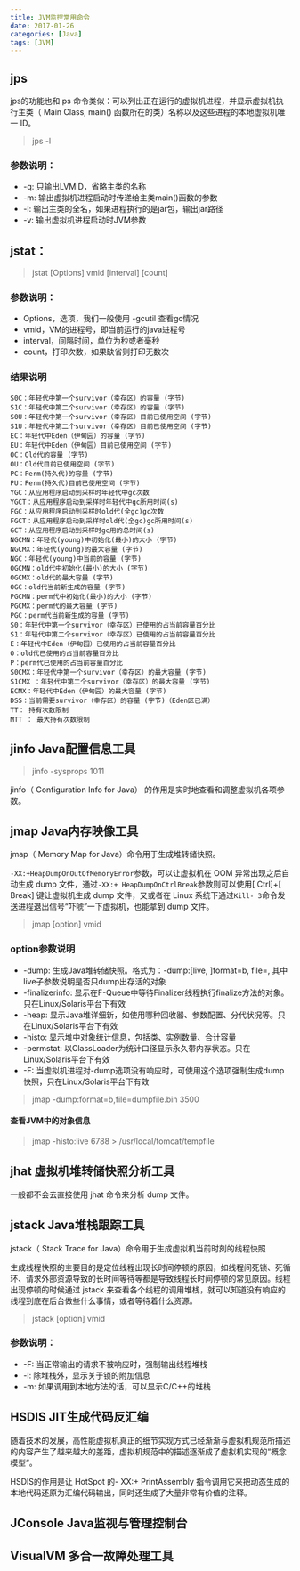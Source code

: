 ```yaml
---
title: JVM监控常用命令
date: 2017-01-26
categories: [Java]
tags: [JVM]
---
```


## jps

jps的功能也和 ps 命令类似：可以列出正在运行的虚拟机进程，并显示虚拟机执行主类（ Main Class, main() 函数所在的类）名称以及这些进程的本地虚拟机唯一 ID。

> jps -l

### 参数说明：

* -q: 只输出LVMID，省略主类的名称
* -m: 输出虚拟机进程启动时传递给主类main()函数的参数
* -l: 输出主类的全名，如果进程执行的是jar包，输出jar路径
* -v: 输出虚拟机进程启动时JVM参数

## jstat：

> jstat [Options] vmid [interval] [count]

### 参数说明：

* Options，选项，我们一般使用 -gcutil 查看gc情况
* vmid，VM的进程号，即当前运行的java进程号
* interval，间隔时间，单位为秒或者毫秒
* count，打印次数，如果缺省则打印无数次

### 结果说明

```
S0C：年轻代中第一个survivor（幸存区）的容量 (字节)
S1C：年轻代中第二个survivor（幸存区）的容量 (字节)
S0U：年轻代中第一个survivor（幸存区）目前已使用空间 (字节)
S1U：年轻代中第二个survivor（幸存区）目前已使用空间 (字节)
EC：年轻代中Eden（伊甸园）的容量 (字节)
EU：年轻代中Eden（伊甸园）目前已使用空间 (字节)
OC：Old代的容量 (字节)
OU：Old代目前已使用空间 (字节)
PC：Perm(持久代)的容量 (字节)
PU：Perm(持久代)目前已使用空间 (字节)
YGC：从应用程序启动到采样时年轻代中gc次数
YGCT：从应用程序启动到采样时年轻代中gc所用时间(s)
FGC：从应用程序启动到采样时old代(全gc)gc次数
FGCT：从应用程序启动到采样时old代(全gc)gc所用时间(s)
GCT：从应用程序启动到采样时gc用的总时间(s)
NGCMN：年轻代(young)中初始化(最小)的大小 (字节)
NGCMX：年轻代(young)的最大容量 (字节)
NGC：年轻代(young)中当前的容量 (字节)
OGCMN：old代中初始化(最小)的大小 (字节)
OGCMX：old代的最大容量 (字节)
OGC：old代当前新生成的容量 (字节)
PGCMN：perm代中初始化(最小)的大小 (字节)
PGCMX：perm代的最大容量 (字节)   
PGC：perm代当前新生成的容量 (字节)
S0：年轻代中第一个survivor（幸存区）已使用的占当前容量百分比
S1：年轻代中第二个survivor（幸存区）已使用的占当前容量百分比
E：年轻代中Eden（伊甸园）已使用的占当前容量百分比
O：old代已使用的占当前容量百分比
P：perm代已使用的占当前容量百分比
S0CMX：年轻代中第一个survivor（幸存区）的最大容量 (字节)
S1CMX ：年轻代中第二个survivor（幸存区）的最大容量 (字节)
ECMX：年轻代中Eden（伊甸园）的最大容量 (字节)
DSS：当前需要survivor（幸存区）的容量 (字节)（Eden区已满）
TT： 持有次数限制
MTT ： 最大持有次数限制
```

## jinfo Java配置信息工具

> jinfo -sysprops 1011

jinfo（ Configuration Info for Java） 的作用是实时地查看和调整虚拟机各项参数。

## jmap Java内存映像工具

jmap（ Memory Map for Java）命令用于生成堆转储快照。

`-XX:+HeapDumpOnOutOfMemoryError`参数，可以让虚拟机在 OOM 异常出现之后自动生成 dump 文件，通过`-XX:+ HeapDumpOnCtrlBreak`参数则可以使用[ Ctrl]+[ Break] 键让虚拟机生成 dump 文件，又或者在 Linux 系统下通过`Kill- 3`命令发送进程退出信号“吓唬”一下虚拟机，也能拿到 dump 文件。

> jmap [option] vmid

### option参数说明

* -dump: 生成Java堆转储快照。格式为：-dump:[live, ]format=b, file=<filename>, 其中live子参数说明是否只dump出存活的对象
* -finalizerinfo: 显示在F-Queue中等待Finalizer线程执行finalize方法的对象。只在Linux/Solaris平台下有效
* -heap: 显示Java堆详细新，如使用哪种回收器、参数配置、分代状况等。只在Linux/Solaris平台下有效
* -histo: 显示堆中对象统计信息，包括类、实例数量、合计容量
* -permstat: 以ClassLoader为统计口径显示永久带内存状态。只在Linux/Solaris平台下有效
* -F: 当虚拟机进程对-dump选项没有响应时，可使用这个选项强制生成dump快照，只在Linux/Solaris平台下有效

> jmap -dump:format=b,file=dumpfile.bin 3500

#### 查看JVM中的对象信息

> jmap -histo:live 6788 > /usr/local/tomcat/tempfile

## jhat 虚拟机堆转储快照分析工具

一般都不会去直接使用 jhat 命令来分析 dump 文件。

## jstack Java堆栈跟踪工具

jstack（ Stack Trace for Java）命令用于生成虚拟机当前时刻的线程快照

生成线程快照的主要目的是定位线程出现长时间停顿的原因，如线程间死锁、死循环、请求外部资源导致的长时间等待等都是导致线程长时间停顿的常见原因。线程出现停顿的时候通过 jstack 来查看各个线程的调用堆栈，就可以知道没有响应的线程到底在后台做些什么事情，或者等待着什么资源。

> jstack [option] vmid

### 参数说明：

* -F: 当正常输出的请求不被响应时，强制输出线程堆栈
* -l: 除堆栈外，显示关于锁的附加信息
* -m: 如果调用到本地方法的话，可以显示C/C++的堆栈

## HSDIS JIT生成代码反汇编

随着技术的发展，高性能虚拟机真正的细节实现方式已经渐渐与虚拟机规范所描述的内容产生了越来越大的差距，虚拟机规范中的描述逐渐成了虚拟机实现的“概念模型”。

HSDIS的作用是让 HotSpot 的- XX:+ PrintAssembly 指令调用它来把动态生成的本地代码还原为汇编代码输出，同时还生成了大量非常有价值的注释。

## JConsole Java监视与管理控制台

## VisualVM 多合一故障处理工具
